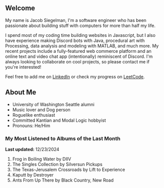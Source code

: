 
## Welcome
My name is Jacob Siegelman, I'm a software engineer who has been passionate about building stuff with computers for more than half my life.

I spend most of my coding time building websites in Javascript, but I also have experience making Discord bots with Java, procedural art with Processing, data analysis and modeling with MATLAB, and much more. My recent projects include a fully-featured web commerce platform and an online text and video chat app (intentionally) reminiscent of Discord. I'm always looking to collaborate on cool projects, so please contact me if you're interested!

Feel free to add me on [LinkedIn](https://www.linkedin.com/in/jacob-siegelman/) or check my progress on [LeetCode](https://leetcode.com/jsiegelman/).

## About Me
- University of Washington Seattle alumni
- Music lover and Dog person
- Roguelike enthusiast
- Committed Kantian and Modal Logic hobbyist
- Pronouns: He/Him

### My Most Listened to Albums of the Last Month
**Last updated:** 12/23/2024 <!-- lfm -->   
1. <!-- lfm -->Frog in Boiling Water by DIIV  
2. <!-- lfm -->The Singles Collection by Silversun Pickups  
3. <!-- lfm -->The Texas-Jerusalem Crossroads by Lift to Experience  
4. <!-- lfm -->Kaputt by Destroyer  
5. <!-- lfm -->Ants From Up There by Black Country, New Road  
